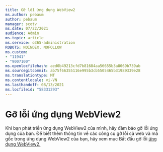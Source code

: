 ```yaml
---
title: Gỡ lỗi ứng dụng WebView2
ms.author: pebaum
author: pebaum
manager: scotv
ms.date: 07/22/2021
audience: Admin
ms.topic: article
ms.service: o365-administration
ROBOTS: NOINDEX, NOFOLLOW
ms.custom:
- "11941"
- "9007100"
ms.openlocfilehash: aed0b49213cfd7b81684aa56655b3a8069b739ab
ms.sourcegitcommit: ab75f66355116e995b3cb5505465b31989339e28
ms.translationtype: MT
ms.contentlocale: vi-VN
ms.lasthandoff: 08/13/2021
ms.locfileid: "58331293"
---
```

# <a name="debug-webview2-apps"></a>Gỡ lỗi ứng dụng WebView2

Khi bạn phát triển ứng dụng WebView2 của mình, hãy đảm bảo gỡ lỗi ứng dụng của bạn. Để biết thêm thông tin về các công cụ gỡ lỗi cả web và mã gốc trong ứng dụng WebView2 của bạn, hãy xem mục Bắt đầu gỡ lỗi [ứng dụng WebView2.](https://docs.microsoft.com/microsoft-edge/webview2/how-to/debug)